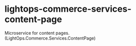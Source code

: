 # lightops-commerce-services-content-page
Microservice for content pages. (LightOps.Commerce.Services.ContentPage) 
